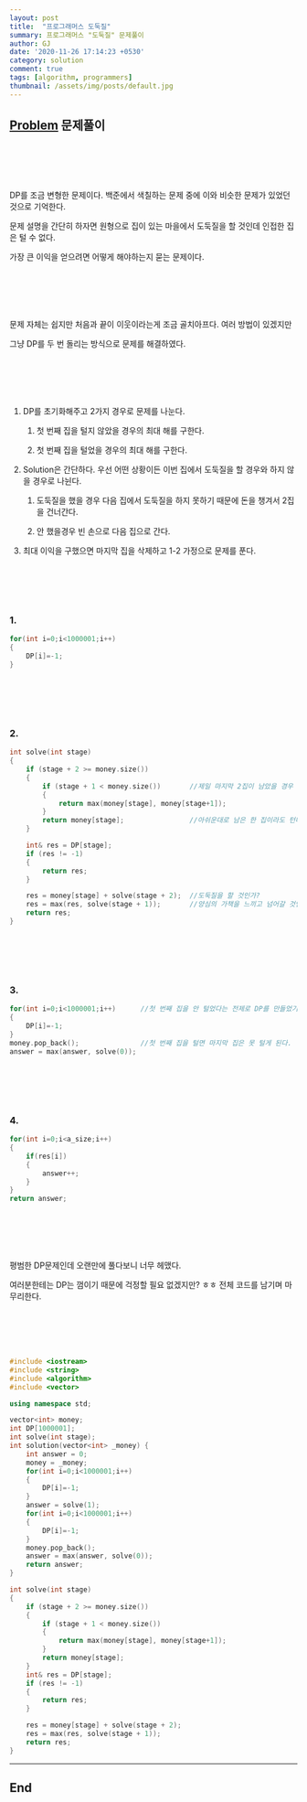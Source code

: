 ```yaml
---
layout: post
title:  "프로그래머스 도둑질"
summary: 프로그래머스 "도둑질" 문제풀이
author: GJ
date: '2020-11-26 17:14:23 +0530'
category: solution
comment: true
tags: [algorithm, programmers]
thumbnail: /assets/img/posts/default.jpg
---
```


## [Problem](https://programmers.co.kr/learn/courses/30/lessons/42897) 문제풀이  

#  　

DP를 조금 변형한 문제이다. 백준에서 색칠하는 문제 중에 이와 비슷한 문제가 있었던 것으로 기억한다.

문제 설명을 간단히 하자면 원형으로 집이 있는 마을에서 도둑질을 할 것인데 인접한 집은 털 수 없다.

가장 큰 이익을 얻으려면 어떻게 해야하는지 묻는 문제이다.

#  　

문제 자체는 쉽지만 처음과 끝이 이웃이라는게 조금 골치아프다. 여러 방법이 있겠지만

그냥 DP를 두 번 돌리는 방식으로 문제를 해결하였다.

#  　

1. DP를 초기화해주고 2가지 경우로 문제를 나눈다.

    1. 첫 번째 집을 털지 않았을 경우의 최대 해를 구한다.

    2. 첫 번째 집을 털었을 경우의 최대 해를 구한다.

2. Solution은 간단하다. 우선 어떤 상황이든 이번 집에서 도둑질을 할 경우와 하지 않을 경우로 나뉜다.

    1. 도둑질을 했을 경우 다음 집에서 도둑질을 하지 못하기 때문에 돈을 챙겨서 2집을 건너간다.

    2. 안 했을경우 빈 손으로 다음 집으로 간다.


3. 최대 이익을 구했으면 마지막 집을 삭제하고 1-2 가정으로 문제를 푼다.

#  　

### 1.

```cpp
for(int i=0;i<1000001;i++)
{
    DP[i]=-1;
}
```

#  　

### 2.

```cpp
int solve(int stage)
{
    if (stage + 2 >= money.size())
    {
        if (stage + 1 < money.size())       //제일 마지막 2집이 남았을 경우 둘 중 부잣집을 터는게 이익이다(음흉...)
        {
            return max(money[stage], money[stage+1]);
        }
        return money[stage];                //아쉬운대로 남은 한 집이라도 턴다.
    }

    int& res = DP[stage];
    if (res != -1)
    {
        return res;
    }

    res = money[stage] + solve(stage + 2);  //도둑질을 할 것인가?
    res = max(res, solve(stage + 1));       //양심의 가책을 느끼고 넘어갈 것인가?
    return res;
}
```

#  　

### 3.

```cpp
for(int i=0;i<1000001;i++)      //첫 번째 집을 안 털었다는 전제로 DP를 만들었기 때문에 초기화가 필요하다.
{
    DP[i]=-1;
}
money.pop_back();               //첫 번째 집을 털면 마지막 집은 못 털게 된다.
answer = max(answer, solve(0));
```

#  　

### 4.

```cpp
for(int i=0;i<a_size;i++)
{
    if(res[i])
    {
        answer++;
    }
}
return answer;
```

#  　

평범한 DP문제인데 오랜만에 풀다보니 너무 헤맸다.

여러분한테는 DP는 껌이기 때문에 걱정할 필요 없겠지만? ㅎㅎ 전체 코드를 남기며 마무리한다.

#  　

```cpp
#include <iostream>
#include <string>
#include <algorithm>
#include <vector>

using namespace std;

vector<int> money;
int DP[1000001];
int solve(int stage);
int solution(vector<int> _money) {
    int answer = 0;
    money = _money;
    for(int i=0;i<1000001;i++)
    {
        DP[i]=-1;
    }
    answer = solve(1);
    for(int i=0;i<1000001;i++)
    {
        DP[i]=-1;
    }
    money.pop_back();
    answer = max(answer, solve(0));
    return answer;
}

int solve(int stage)
{
    if (stage + 2 >= money.size())
    {
        if (stage + 1 < money.size())
        {
            return max(money[stage], money[stage+1]);
        }
        return money[stage];
    }
    int& res = DP[stage];
    if (res != -1)
    {
        return res;
    }

    res = money[stage] + solve(stage + 2);
    res = max(res, solve(stage + 1));
    return res;
}
```

---
## End